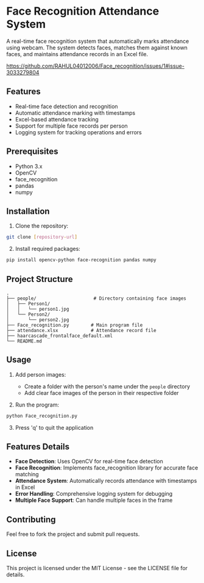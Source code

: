 # Face Recognition Attendance System

A real-time face recognition system that automatically marks attendance using webcam. The system detects faces, matches them against known faces, and maintains attendance records in an Excel file.

https://github.com/RAHUL04012006/Face_recognition/issues/1#issue-3033279804
## Features

- Real-time face detection and recognition
- Automatic attendance marking with timestamps
- Excel-based attendance tracking
- Support for multiple face records per person
- Logging system for tracking operations and errors

## Prerequisites

- Python 3.x
- OpenCV
- face_recognition
- pandas
- numpy

## Installation

1. Clone the repository:
```bash
git clone [repository-url]
```

2. Install required packages:
```bash
pip install opencv-python face-recognition pandas numpy
```

## Project Structure

```
.
├── people/                     # Directory containing face images
│   ├── Person1/
│   │   └── person1.jpg
│   └── Person2/
│       └── person2.jpg
├── Face_recognition.py        # Main program file
├── attendance.xlsx            # Attendance record file
├── haarcascade_frontalface_default.xml
└── README.md
```

## Usage

1. Add person images:
   - Create a folder with the person's name under the `people` directory
   - Add clear face images of the person in their respective folder

2. Run the program:
```bash
python Face_recognition.py
```

3. Press 'q' to quit the application


## Features Details

- **Face Detection**: Uses OpenCV for real-time face detection
- **Face Recognition**: Implements face_recognition library for accurate face matching
- **Attendance System**: Automatically records attendance with timestamps in Excel
- **Error Handling**: Comprehensive logging system for debugging
- **Multiple Face Support**: Can handle multiple faces in the frame

## Contributing

Feel free to fork the project and submit pull requests.

## License

This project is licensed under the MIT License - see the LICENSE file for details.
